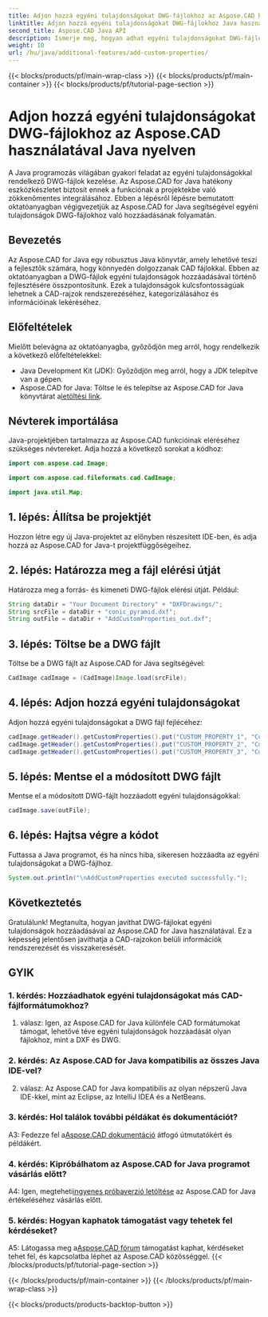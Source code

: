 ```yaml
---
title: Adjon hozzá egyéni tulajdonságokat DWG-fájlokhoz az Aspose.CAD használatával Java nyelven
linktitle: Adjon hozzá egyéni tulajdonságokat DWG-fájlokhoz Java használatával
second_title: Aspose.CAD Java API
description: Ismerje meg, hogyan adhat egyéni tulajdonságokat DWG-fájlokhoz Java nyelven az Aspose.CAD használatával. Fokozza a rendszerezést és az információkeresést a CAD-rajzokban könnyedén.
weight: 10
url: /hu/java/additional-features/add-custom-properties/
---
```


{{< blocks/products/pf/main-wrap-class >}}
{{< blocks/products/pf/main-container >}}
{{< blocks/products/pf/tutorial-page-section >}}

# Adjon hozzá egyéni tulajdonságokat DWG-fájlokhoz az Aspose.CAD használatával Java nyelven

A Java programozás világában gyakori feladat az egyéni tulajdonságokkal rendelkező DWG-fájlok kezelése. Az Aspose.CAD for Java hatékony eszközkészletet biztosít ennek a funkciónak a projektekbe való zökkenőmentes integrálásához. Ebben a lépésről lépésre bemutatott oktatóanyagban végigvezetjük az Aspose.CAD for Java segítségével egyéni tulajdonságok DWG-fájlokhoz való hozzáadásának folyamatán.

## Bevezetés

Az Aspose.CAD for Java egy robusztus Java könyvtár, amely lehetővé teszi a fejlesztők számára, hogy könnyedén dolgozzanak CAD fájlokkal. Ebben az oktatóanyagban a DWG-fájlok egyéni tulajdonságok hozzáadásával történő fejlesztésére összpontosítunk. Ezek a tulajdonságok kulcsfontosságúak lehetnek a CAD-rajzok rendszerezéséhez, kategorizálásához és információinak lekéréséhez.

## Előfeltételek

Mielőtt belevágna az oktatóanyagba, győződjön meg arról, hogy rendelkezik a következő előfeltételekkel:

- Java Development Kit (JDK): Győződjön meg arról, hogy a JDK telepítve van a gépen.
- Aspose.CAD for Java: Töltse le és telepítse az Aspose.CAD for Java könyvtárat a[letöltési link](https://releases.aspose.com/cad/java/).

## Névterek importálása

Java-projektjében tartalmazza az Aspose.CAD funkcióinak eléréséhez szükséges névtereket. Adja hozzá a következő sorokat a kódhoz:

```java
import com.aspose.cad.Image;

import com.aspose.cad.fileformats.cad.CadImage;

import java.util.Map;
```

## 1. lépés: Állítsa be projektjét

Hozzon létre egy új Java-projektet az előnyben részesített IDE-ben, és adja hozzá az Aspose.CAD for Java-t projektfüggőségeihez.

## 2. lépés: Határozza meg a fájl elérési útját

Határozza meg a forrás- és kimeneti DWG-fájlok elérési útját. Például:

```java
String dataDir = "Your Document Directory" + "DXFDrawings/";
String srcFile = dataDir + "conic_pyramid.dxf";
String outFile = dataDir + "AddCustomProperties_out.dxf";
```

## 3. lépés: Töltse be a DWG fájlt

Töltse be a DWG fájlt az Aspose.CAD for Java segítségével:

```java
CadImage cadImage = (CadImage)Image.load(srcFile);
```

## 4. lépés: Adjon hozzá egyéni tulajdonságokat

Adjon hozzá egyéni tulajdonságokat a DWG fájl fejlécéhez:

```java
cadImage.getHeader().getCustomProperties().put("CUSTOM_PROPERTY_1", "Custom property test 1");
cadImage.getHeader().getCustomProperties().put("CUSTOM_PROPERTY_2", "Custom property test 2");
cadImage.getHeader().getCustomProperties().put("CUSTOM_PROPERTY_3", "Custom property test 3");
```

## 5. lépés: Mentse el a módosított DWG fájlt

Mentse el a módosított DWG-fájlt hozzáadott egyéni tulajdonságokkal:

```java
cadImage.save(outFile);
```

## 6. lépés: Hajtsa végre a kódot

Futtassa a Java programot, és ha nincs hiba, sikeresen hozzáadta az egyéni tulajdonságokat a DWG-fájlhoz.

```java
System.out.println("\nAddCustomProperties executed successfully.");
```

## Következtetés

Gratulálunk! Megtanulta, hogyan javíthat DWG-fájlokat egyéni tulajdonságok hozzáadásával az Aspose.CAD for Java használatával. Ez a képesség jelentősen javíthatja a CAD-rajzokon belüli információk rendszerezését és visszakeresését.

## GYIK

### 1. kérdés: Hozzáadhatok egyéni tulajdonságokat más CAD-fájlformátumokhoz?

1. válasz: Igen, az Aspose.CAD for Java különféle CAD formátumokat támogat, lehetővé téve egyéni tulajdonságok hozzáadását olyan fájlokhoz, mint a DXF és DWG.

### 2. kérdés: Az Aspose.CAD for Java kompatibilis az összes Java IDE-vel?

2. válasz: Az Aspose.CAD for Java kompatibilis az olyan népszerű Java IDE-kkel, mint az Eclipse, az IntelliJ IDEA és a NetBeans.

### 3. kérdés: Hol találok további példákat és dokumentációt?

 A3: Fedezze fel a[Aspose.CAD dokumentáció](https://reference.aspose.com/cad/java/) átfogó útmutatókért és példákért.

### 4. kérdés: Kipróbálhatom az Aspose.CAD for Java programot vásárlás előtt?

 A4: Igen, megteheti[ingyenes próbaverzió letöltése](https://releases.aspose.com/) az Aspose.CAD for Java értékeléséhez vásárlás előtt.

### 5. kérdés: Hogyan kaphatok támogatást vagy tehetek fel kérdéseket?

A5: Látogassa meg a[Aspose.CAD fórum](https://forum.aspose.com/c/cad/19) támogatást kaphat, kérdéseket tehet fel, és kapcsolatba léphet az Aspose.CAD közösséggel.
{{< /blocks/products/pf/tutorial-page-section >}}

{{< /blocks/products/pf/main-container >}}
{{< /blocks/products/pf/main-wrap-class >}}

{{< blocks/products/products-backtop-button >}}
